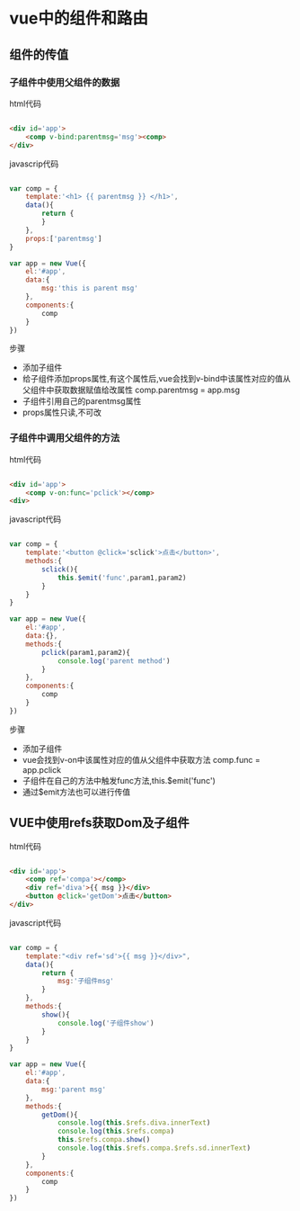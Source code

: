 # vue中的组件和路由

## 组件的传值

### 子组件中使用父组件的数据
html代码
```html

<div id='app'>
	<comp v-bind:parentmsg='msg'><comp>
</div>

```

javascrip代码
```javascript

var comp = {
	template:'<h1> {{ parentmsg }} </h1>',
	data(){
		return {
		}
	},
	props:['parentmsg'] 			
}

var app = new Vue({
	el:'#app',
	data:{
		msg:'this is parent msg'
	},
	components:{
		comp	
	}	
})

```
步骤
- 添加子组件
- 给子组件添加props属性,有这个属性后,vue会找到v-bind中该属性对应的值从父组件中获取数据赋值给改属性
	comp.parentmsg = app.msg
- 子组件引用自己的parentmsg属性
- props属性只读,不可改

### 子组件中调用父组件的方法
html代码

```html

<div id='app'>
	<comp v-on:func='pclick'></comp>
<div>

```

javascript代码

```javascript

var comp = {
	template:'<button @click='sclick'>点击</button>',
	methods:{
		sclick(){
			this.$emit('func',param1,param2)
		}
	}
}

var app = new Vue({
	el:'#app',
	data:{},
	methods:{
		pclick(param1,param2){
			console.log('parent method')			
		}
	},
	components:{
		comp
	}
})


```
步骤
- 添加子组件
- vue会找到v-on中该属性对应的值从父组件中获取方法
	comp.func = app.pclick
- 子组件在自己的方法中触发func方法,this.$emit('func')
- 通过$emit方法也可以进行传值

## VUE中使用refs获取Dom及子组件
html代码

```html

<div id='app'>
	<comp ref='compa'></comp>
	<div ref='diva'>{{ msg }}</div>
	<button @click='getDom'>点击</button>
</div>

```

javascript代码

```javascript

var comp = {
	template:"<div ref='sd'>{{ msg }}</div>",
	data(){
		return {
			msg:'子组件msg'
		}
	},
	methods:{
		show(){
			console.log('子组件show')
		}
	}
}

var app = new Vue({
	el:'#app',
	data:{
		msg:'parent msg'
	},
	methods:{
		getDom(){
			console.log(this.$refs.diva.innerText)
			console.log(this.$refs.compa)
			this.$refs.compa.show()
			console.log(this.$refs.compa.$refs.sd.innerText)
		}
	},
	components:{
		comp
	}
})

```

